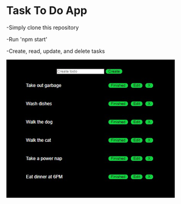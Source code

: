 # Task To Do App

-Simply clone this repository

-Run 'npm start' 

-Create, read, update, and delete tasks

<img src="./public/tasktodo.jpg" alt="Task to do app" />